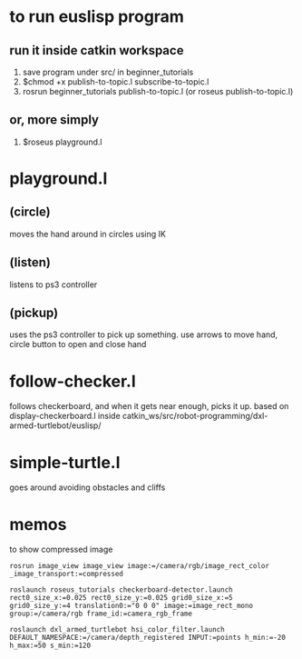# to run euslisp program
## run it inside catkin workspace
1. save program under src/ in beginner_tutorials
1. $chmod +x publish-to-topic.l subscribe-to-topic.l
1. rosrun beginner_tutorials publish-to-topic.l (or roseus publish-to-topic.l)
## or, more simply
1. $roseus playground.l

# playground.l
## (circle)
moves the hand around in circles using IK
## (listen)
listens to ps3 controller
## (pickup)
uses the ps3 controller to pick up something.
use arrows to move hand, circle button to open and close hand

# follow-checker.l
follows checkerboard, and when it gets near enough, picks it up.
based on display-checkerboard.l inside catkin_ws/src/robot-programming/dxl-armed-turtlebot/euslisp/

# simple-turtle.l
goes around avoiding obstacles and cliffs
# memos
to show compressed image
```
rosrun image_view image_view image:=/camera/rgb/image_rect_color _image_transport:=compressed

roslaunch roseus_tutorials checkerboard-detector.launch rect0_size_x:=0.025 rect0_size_y:=0.025 grid0_size_x:=5 grid0_size_y:=4 translation0:="0 0 0" image:=image_rect_mono group:=/camera/rgb frame_id:=camera_rgb_frame

roslaunch dxl_armed_turtlebot hsi_color_filter.launch DEFAULT_NAMESPACE:=/camera/depth_registered INPUT:=points h_min:=-20 h_max:=50 s_min:=120
```
